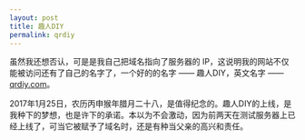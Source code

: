 ```yaml
---
layout: post
title: 趣人DIY
permalink: qrdiy
---
```


虽然我还想否认，可是是我自己把域名指向了服务器的 IP，这说明我的网站不仅能被访问还有了自己的名字了，一个好的的名字 —— 趣人DIY，英文名字 —— [qrdiy.com](http://qrdiy.com)。

2017年1月25日，农历丙申猴年腊月二十八，是值得纪念的。趣人DIY的上线，是我种下的梦想，也是许下的承诺。本以为不会激动，因为前两天在测试服务器上已经上线了，可当它被赋予了域名时，还是有种当父亲的高兴和责任。
